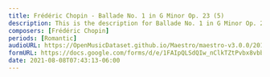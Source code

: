```yaml
---
title: Frédéric Chopin - Ballade No. 1 in G Minor Op. 23 (5)
description: This is the description for Ballade No. 1 in G Minor Op. 23 by Frédéric Chopin
composers: [Frédéric Chopin]
periods: [Romantic]
audioURL: https://OpenMusicDataset.github.io/Maestro/maestro-v3.0.0/2013/ORIG-MIDI_02_7_8_13_Group__MID--AUDIO_12_R2_2013_wav--3.midi
formURL: https://docs.google.com/forms/d/e/1FAIpQLSdQIw_nClkTZtPvbx8vbbRUgzv3rErXGwPBmOD6_QneLZHOyA/viewform
date: 2021-08-08T07:43:13-06:00
---
```

